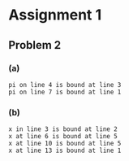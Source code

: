 # Assignment 1

## Problem 2

### (a)

```
pi on line 4 is bound at line 3
pi on line 7 is bound at line 1
```

### (b)
```
x in line 3 is bound at line 2
x at line 6 is bound at line 5
x at line 10 is bound at line 5
x at line 13 is bound at line 1
```

